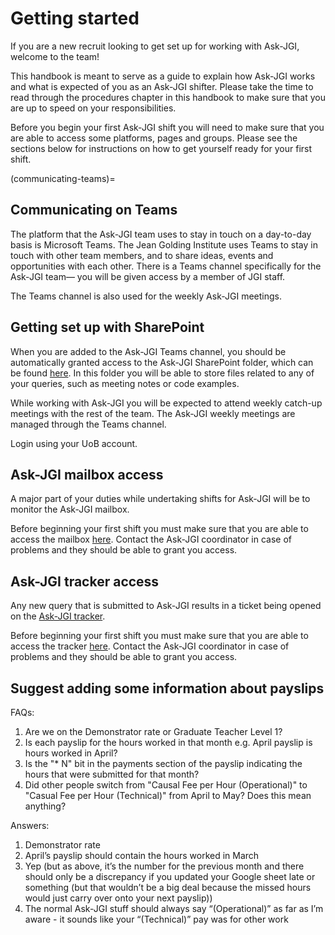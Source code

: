 # Getting started

If you are a new recruit looking to get set up for working with
Ask-JGI, welcome to the team! 

This handbook is meant to serve as a guide to explain how Ask-JGI
works and what is expected of you as an Ask-JGI shifter. Please take
the time to read through the procedures chapter in this handbook to
make sure that you are up to speed on your responsibilities.

Before you begin your first Ask-JGI shift you will need to make sure
that you are able to access some platforms, pages and groups. Please
see the sections below for instructions on how to get yourself ready
for your first shift. 

(communicating-teams)=
## Communicating on Teams

The platform that the Ask-JGI team uses to stay in touch on a
day-to-day basis is Microsoft Teams. The Jean Golding Institute uses
Teams to stay in touch with other team members, and to share ideas, events and
opportunities with each other.
There is a Teams channel specifically for the Ask-JGI team&mdash; you will be given access by a member of JGI staff.

The Teams channel is also used for the weekly Ask-JGI meetings.

## Getting set up with SharePoint

When you are added to the Ask-JGI Teams channel, you should be automatically granted access to the
Ask-JGI SharePoint folder, which can be found [here](https://uob.sharepoint.com/:f:/r/teams/grp-jeangoldinginstituteteam/Shared%20Documents/Ask-JGI?csf=1&web=1&e=imr5IE).
In this folder you will be able to store files related to any of your queries, such as meeting notes or code examples.

While working with Ask-JGI you will be expected to
attend weekly catch-up meetings with the rest of the team. 
The Ask-JGI weekly meetings are managed through the Teams channel.

Login using your UoB account.

## Ask-JGI mailbox access

A major part of your duties while undertaking shifts for Ask-JGI will
be to monitor the Ask-JGI mailbox. 

Before beginning your first shift
you must make sure that you are able to access the mailbox
[here](https://outlook.office.com/mail/ask-jgi@bristol.ac.uk/inbox).
Contact the Ask-JGI coordinator in case of problems and they should be
able to grant you access.

## Ask-JGI tracker access

Any new query that is submitted to Ask-JGI results in a ticket being
opened on the [Ask-JGI tracker](filler).

Before beginning your first shift
you must make sure that you are able to access the tracker
[here](https://uob.sharepoint.com/teams/grp-jeangoldinginstituteteam/Lists/AskJGI%20tracker).
Contact the Ask-JGI coordinator in case of problems and they should be
able to grant you access.

## Suggest adding some information about payslips
FAQs: 
1) Are we on the Demonstrator rate or Graduate Teacher Level 1?
2) Is each payslip for the hours worked in that month e.g. April payslip is hours worked in April?
3) Is the "* N" bit in the payments section of the payslip indicating the hours that were submitted for that month?
4) Did other people switch from "Causal Fee per Hour (Operational)" to "Casual Fee per Hour (Technical)" from April to May? Does this mean anything?

Answers:
1) Demonstrator rate
2) April’s payslip should contain the hours worked in March
3) Yep (but as above, it’s the number for the previous month and there should only be a discrepancy if you updated your Google sheet late or something (but that wouldn’t be a big deal because the missed hours would just carry over onto your next payslip))
4) The normal Ask-JGI stuff should always say “(Operational)” as far as I’m aware - it sounds like your “(Technical)” pay was for other work
